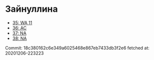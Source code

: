# Зайнуллина
- [35: WA 11](35.md)
- [36: AC](36.md)
- [37: NA](37.md)
- [38: NA](38.md)

Commit: 18c380162c6e349a6025468e867eb7433db3f2e6
 fetched at: 20201206-223223
